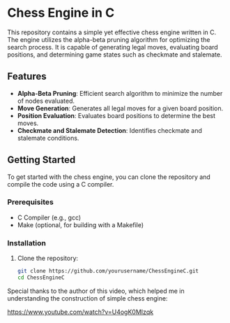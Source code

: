 # Chess Engine in C

This repository contains a simple yet effective chess engine written in C. The engine utilizes the alpha-beta pruning algorithm for optimizing the search process. It is capable of generating legal moves, evaluating board positions, and determining game states such as checkmate and stalemate.

## Features

- **Alpha-Beta Pruning**: Efficient search algorithm to minimize the number of nodes evaluated.
- **Move Generation**: Generates all legal moves for a given board position.
- **Position Evaluation**: Evaluates board positions to determine the best moves.
- **Checkmate and Stalemate Detection**: Identifies checkmate and stalemate conditions.

## Getting Started

To get started with the chess engine, you can clone the repository and compile the code using a C compiler.

### Prerequisites

- C Compiler (e.g., gcc)
- Make (optional, for building with a Makefile)

### Installation

1. Clone the repository:
   ```bash
   git clone https://github.com/yourusername/ChessEngineC.git
   cd ChessEngineC


Special thanks to the author of this video, which helped me in understanding the construction of simple chess engine:

https://www.youtube.com/watch?v=U4ogK0MIzqk
